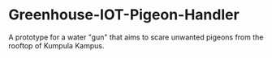 # Greenhouse-IOT-Pigeon-Handler
A prototype for a water "gun" that aims to scare unwanted pigeons from the rooftop of Kumpula Kampus.
